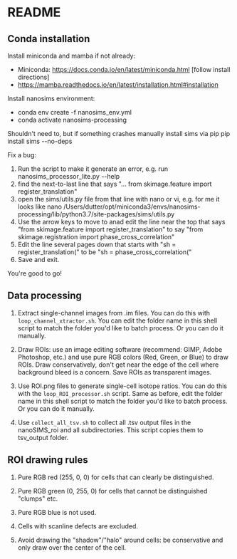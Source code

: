 # README

## Conda installation

Install miniconda and mamba if not already:
 * Miniconda: https://docs.conda.io/en/latest/miniconda.html [follow install directions]
 * https://mamba.readthedocs.io/en/latest/installation.html#installation
 
Install nanosims environment:
 * conda env create -f nanosims_env.yml
 * conda activate nanosims-processing

Shouldn't need to, but if something crashes manually install sims via pip
   pip install sims --no-deps

Fix a bug: 
 1. Run the script to make it generate an error, e.g. run nanosims_processor_lite.py --help
 2. find the next-to-last line that says "... from skimage.feature import register_translation"
 3. open the sims/utils.py file from that line with nano or vi, e.g. for me it looks like
    nano /Users/dutter/opt/miniconda3/envs/nanosims-processing/lib/python3.7/site-packages/sims/utils.py
 4. Use the arrow keys to move to anad edit the line near the top that says "from skimage.feature import register_translation" to say "from skimage.registration import phase_cross_correlation"
 5. Edit the line several pages down that starts with "sh = register_translation(" to be "sh = phase_cross_correlation("
 6. Save and exit.
 
You're good to go!

## Data processing

1. Extract single-channel images from .im files. You can do this with `loop_channel_xtractor.sh`. You can edit the folder name in this shell script to match the folder you'd like to batch process. Or you can do it manually.

2. Draw ROIs: use an image editing software (recommend: GIMP, Adobe Photoshop, etc.) and use pure RGB colors (Red, Green, or Blue) to draw ROIs. Draw conservatively, don't get near the edge of the cell where background bleed is a concern. Save ROIs as transparent images.

3. Use ROI.png files to generate single-cell isotope ratios. You can do this with the `loop_ROI_processor.sh` script. Same as before, edit the folder name in this shell script to match the folder you'd like to batch process. Or you can do it manually.

4. Use `collect_all_tsv.sh` to collect all .tsv output files in the nanoSIMS_roi and all subdirectories. This script copies them to tsv_output folder.

## ROI drawing rules

1. Pure RGB red (255, 0, 0) for cells that can clearly be distinguished.

2. Pure RGB green (0, 255, 0) for cells that cannot be distinguished "clumps" etc.

3. Pure RGB blue is not used.

4. Cells with scanline defects are excluded.

5. Avoid drawing the "shadow"/"halo" around cells: be conservative and only draw over the center of the cell.
